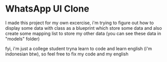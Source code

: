 # WhatsApp UI Clone

I made this project for my own excercise,
i'm trying to figure out how to display some data with class as a blueprint which store some data and also create some mapping list to store my other data (you can see these data in "models" folder)

fyi, i'm just a college student tryna learn to code and learn english (i'm indonesian btw), so feel free to fix my code and my english
